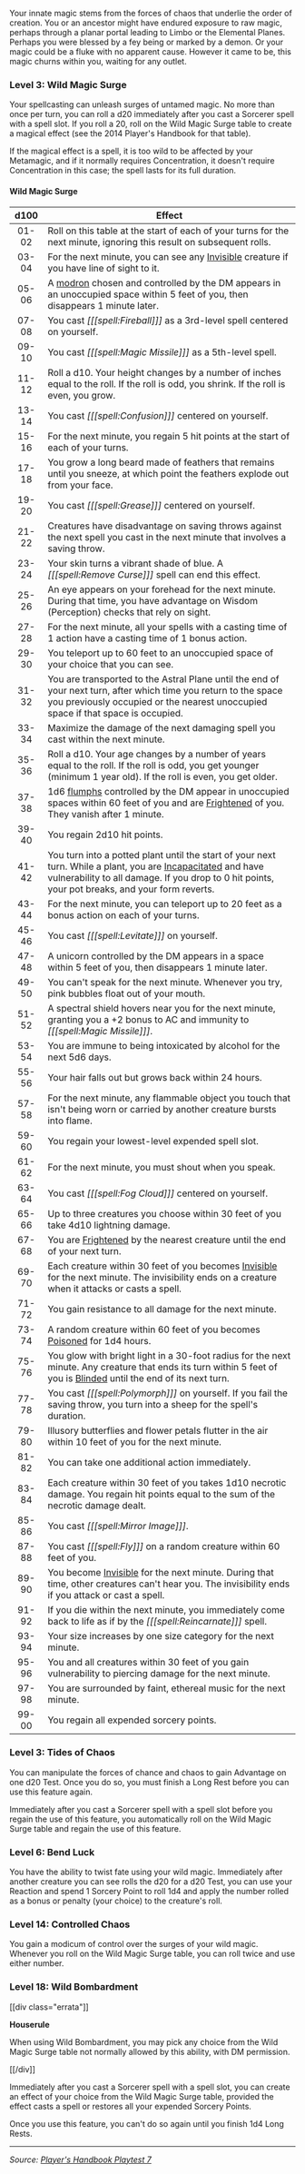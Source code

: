 Your innate magic stems from the forces of chaos that underlie the order of creation. You or an ancestor might have endured exposure to raw magic, perhaps through a planar portal leading to Limbo or the Elemental Planes. Perhaps you were blessed by a fey being or marked by a demon. Or your magic could be a fluke with no apparent cause. However it came to be, this magic churns within you, waiting for any outlet.

### Level 3: Wild Magic Surge

Your spellcasting can unleash surges of untamed magic. No more than once per turn, you can roll a d20 immediately after you cast a Sorcerer spell with a spell slot. If you roll a 20, roll on the Wild Magic Surge table to create a magical effect (see the 2014 Player's Handbook for that table).

If the magical effect is a spell, it is too wild to be affected by your Metamagic, and if it normally requires Concentration, it doesn't require Concentration in this case; the spell lasts for its full duration.

#### Wild Magic Surge

| d100  | Effect                                                                                                                                                                                                                                                      |
|:-----:|-------------------------------------------------------------------------------------------------------------------------------------------------------------------------------------------------------------------------------------------------------------|
| 01-02 | Roll on this table at the start of each of your turns for the next minute, ignoring this result on subsequent rolls.                                                                                                                                        |
| 03-04 | For the next minute, you can see any [Invisible](/onednd/general/conditions#invisible) creature if you have line of sight to it.                                                                                                                            |
| 05-06 | A [modron](/dnd/monster/modrons) chosen and controlled by the DM appears in an unoccupied space within 5 feet of you, then disappears 1 minute later.                                                                                                       |
| 07-08 | You cast _[[[spell:Fireball]]]_ as a 3rd-level spell centered on yourself.                                                                                                                                                                                  |
| 09-10 | You cast _[[[spell:Magic Missile]]]_ as a 5th-level spell.                                                                                                                                                                                                  |
| 11-12 | Roll a d10. Your height changes by a number of inches equal to the roll. If the roll is odd, you shrink. If the roll is even, you grow.                                                                                                                     |
| 13-14 | You cast _[[[spell:Confusion]]]_ centered on yourself.                                                                                                                                                                                                      |
| 15-16 | For the next minute, you regain 5 hit points at the start of each of your turns.                                                                                                                                                                            |
| 17-18 | You grow a long beard made of feathers that remains until you sneeze, at which point the feathers explode out from your face.                                                                                                                               |
| 19-20 | You cast _[[[spell:Grease]]]_ centered on yourself.                                                                                                                                                                                                         |
| 21-22 | Creatures have disadvantage on saving throws against the next spell you cast in the next minute that involves a saving throw.                                                                                                                               |
| 23-24 | Your skin turns a vibrant shade of blue. A _[[[spell:Remove Curse]]]_ spell can end this effect.                                                                                                                                                            |
| 25-26 | An eye appears on your forehead for the next minute. During that time, you have advantage on Wisdom (Perception) checks that rely on sight.                                                                                                                 |
| 27-28 | For the next minute, all your spells with a casting time of 1 action have a casting time of 1 bonus action.                                                                                                                                                 |
| 29-30 | You teleport up to 60 feet to an unoccupied space of your choice that you can see.                                                                                                                                                                          |
| 31-32 | You are transported to the Astral Plane until the end of your next turn, after which time you return to the space you previously occupied or the nearest unoccupied space if that space is occupied.                                                        |
| 33-34 | Maximize the damage of the next damaging spell you cast within the next minute.                                                                                                                                                                             |
| 35-36 | Roll a d10. Your age changes by a number of years equal to the roll. If the roll is odd, you get younger (minimum 1 year old). If the roll is even, you get older.                                                                                          |
| 37-38 | 1d6 [flumphs](/dnd/monster/flumph) controlled by the DM appear in unoccupied spaces within 60 feet of you and are [Frightened](/onednd/general/conditions#frightened) of you. They vanish after 1 minute.                                                   |
| 39-40 | You regain 2d10 hit points.                                                                                                                                                                                                                                 |
| 41-42 | You turn into a potted plant until the start of your next turn. While a plant, you are [Incapacitated](/onednd/general/conditions#incapacitated) and have vulnerability to all damage. If you drop to 0 hit points, your pot breaks, and your form reverts. |
| 43-44 | For the next minute, you can teleport up to 20 feet as a bonus action on each of your turns.                                                                                                                                                                |
| 45-46 | You cast _[[[spell:Levitate]]]_ on yourself.                                                                                                                                                                                                                |
| 47-48 | A unicorn controlled by the DM appears in a space within 5 feet of you, then disappears 1 minute later.                                                                                                                                                     |
| 49-50 | You can't speak for the next minute. Whenever you try, pink bubbles float out of your mouth.                                                                                                                                                                |
| 51-52 | A spectral shield hovers near you for the next minute, granting you a +2 bonus to AC and immunity to _[[[spell:Magic Missile]]]_.                                                                                                                           |
| 53-54 | You are immune to being intoxicated by alcohol for the next 5d6 days.                                                                                                                                                                                       |
| 55-56 | Your hair falls out but grows back within 24 hours.                                                                                                                                                                                                         |
| 57-58 | For the next minute, any flammable object you touch that isn't being worn or carried by another creature bursts into flame.                                                                                                                                 |
| 59-60 | You regain your lowest-level expended spell slot.                                                                                                                                                                                                           |
| 61-62 | For the next minute, you must shout when you speak.                                                                                                                                                                                                         |
| 63-64 | You cast _[[[spell:Fog Cloud]]]_ centered on yourself.                                                                                                                                                                                                      |
| 65-66 | Up to three creatures you choose within 30 feet of you take 4d10 lightning damage.                                                                                                                                                                          |
| 67-68 | You are [Frightened](/onednd/general/conditions#frightened) by the nearest creature until the end of your next turn.                                                                                                                                        |
| 69-70 | Each creature within 30 feet of you becomes [Invisible](/onednd/general/conditions#invisible) for the next minute. The invisibility ends on a creature when it attacks or casts a spell.                                                                    |
| 71-72 | You gain resistance to all damage for the next minute.                                                                                                                                                                                                      |
| 73-74 | A random creature within 60 feet of you becomes [Poisoned](/onednd/general/conditions#poisoned) for 1d4 hours.                                                                                                                                              |
| 75-76 | You glow with bright light in a 30-foot radius for the next minute. Any creature that ends its turn within 5 feet of you is [Blinded](/onednd/general/conditions#blinded) until the end of its next turn.                                                   |
| 77-78 | You cast _[[[spell:Polymorph]]]_ on yourself. If you fail the saving throw, you turn into a sheep for the spell's duration.                                                                                                                                 |
| 79-80 | Illusory butterflies and flower petals flutter in the air within 10 feet of you for the next minute.                                                                                                                                                        |
| 81-82 | You can take one additional action immediately.                                                                                                                                                                                                             |
| 83-84 | Each creature within 30 feet of you takes 1d10 necrotic damage. You regain hit points equal to the sum of the necrotic damage dealt.                                                                                                                        |
| 85-86 | You cast _[[[spell:Mirror Image]]]_.                                                                                                                                                                                                                        |
| 87-88 | You cast _[[[spell:Fly]]]_ on a random creature within 60 feet of you.                                                                                                                                                                                      |
| 89-90 | You become [Invisible](/onednd/general/conditions#invisible) for the next minute. During that time, other creatures can't hear you. The invisibility ends if you attack or cast a spell.                                                                    |
| 91-92 | If you die within the next minute, you immediately come back to life as if by the _[[[spell:Reincarnate]]]_ spell.                                                                                                                                          |
| 93-94 | Your size increases by one size category for the next minute.                                                                                                                                                                                               |
| 95-96 | You and all creatures within 30 feet of you gain vulnerability to piercing damage for the next minute.                                                                                                                                                      |
| 97-98 | You are surrounded by faint, ethereal music for the next minute.                                                                                                                                                                                            |
| 99-00 | You regain all expended sorcery points.                                                                                                                                                                                                                     |

### Level 3: Tides of Chaos

You can manipulate the forces of chance and chaos to gain Advantage on one d20 Test. Once you do so, you must finish a Long Rest before you can use this feature again.

Immediately after you cast a Sorcerer spell with a spell slot before you regain the use of this feature, you automatically roll on the Wild Magic Surge table and regain the use of this feature.

### Level 6: Bend Luck

You have the ability to twist fate using your wild magic. Immediately after another creature you can see rolls the d20 for a d20 Test, you can use your Reaction and spend 1 Sorcery Point to roll 1d4 and apply the number rolled as a bonus or penalty (your choice) to the creature's roll.

### Level 14: Controlled Chaos

You gain a modicum of control over the surges of your wild magic. Whenever you roll on the Wild Magic Surge table, you can roll twice and use either number.

### Level 18: Wild Bombardment

[[div class="errata"]]

**Houserule**

When using Wild Bombardment, you may pick any choice from the Wild Magic Surge table not normally allowed by this ability, with DM permission.

[[/div]]

Immediately after you cast a Sorcerer spell with a spell slot, you can create an effect of your choice from the Wild Magic Surge table, provided the effect casts a spell or restores all your expended Sorcery Points.

Once you use this feature, you can't do so again until you finish 1d4 Long Rests.

----

_Source: [Player's Handbook Playtest 7](https://www.dndbeyond.com/sources/ua/ph-playtest-7)_
